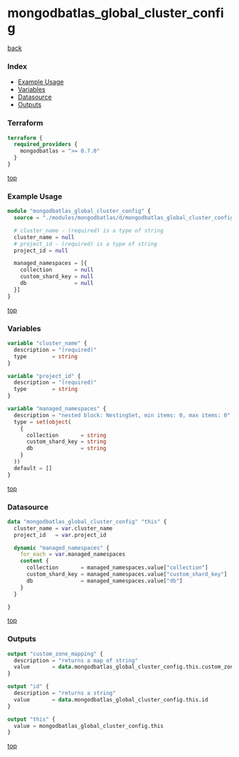 # mongodbatlas_global_cluster_config

[back](../mongodbatlas.md)

### Index

- [Example Usage](#example-usage)
- [Variables](#variables)
- [Datasource](#datasource)
- [Outputs](#outputs)

### Terraform

```terraform
terraform {
  required_providers {
    mongodbatlas = ">= 0.7.0"
  }
}
```

[top](#index)

### Example Usage

```terraform
module "mongodbatlas_global_cluster_config" {
  source = "./modules/mongodbatlas/d/mongodbatlas_global_cluster_config"

  # cluster_name - (required) is a type of string
  cluster_name = null
  # project_id - (required) is a type of string
  project_id = null

  managed_namespaces = [{
    collection       = null
    custom_shard_key = null
    db               = null
  }]
}
```

[top](#index)

### Variables

```terraform
variable "cluster_name" {
  description = "(required)"
  type        = string
}

variable "project_id" {
  description = "(required)"
  type        = string
}

variable "managed_namespaces" {
  description = "nested block: NestingSet, min items: 0, max items: 0"
  type = set(object(
    {
      collection       = string
      custom_shard_key = string
      db               = string
    }
  ))
  default = []
}
```

[top](#index)

### Datasource

```terraform
data "mongodbatlas_global_cluster_config" "this" {
  cluster_name = var.cluster_name
  project_id   = var.project_id

  dynamic "managed_namespaces" {
    for_each = var.managed_namespaces
    content {
      collection       = managed_namespaces.value["collection"]
      custom_shard_key = managed_namespaces.value["custom_shard_key"]
      db               = managed_namespaces.value["db"]
    }
  }

}
```

[top](#index)

### Outputs

```terraform
output "custom_zone_mapping" {
  description = "returns a map of string"
  value       = data.mongodbatlas_global_cluster_config.this.custom_zone_mapping
}

output "id" {
  description = "returns a string"
  value       = data.mongodbatlas_global_cluster_config.this.id
}

output "this" {
  value = mongodbatlas_global_cluster_config.this
}
```

[top](#index)